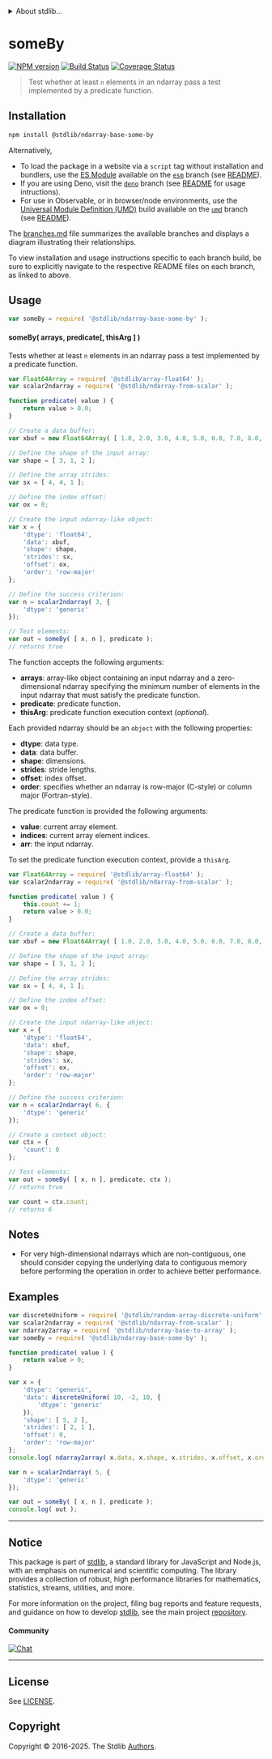 <!--

@license Apache-2.0

Copyright (c) 2025 The Stdlib Authors.

Licensed under the Apache License, Version 2.0 (the "License");
you may not use this file except in compliance with the License.
You may obtain a copy of the License at

   http://www.apache.org/licenses/LICENSE-2.0

Unless required by applicable law or agreed to in writing, software
distributed under the License is distributed on an "AS IS" BASIS,
WITHOUT WARRANTIES OR CONDITIONS OF ANY KIND, either express or implied.
See the License for the specific language governing permissions and
limitations under the License.

-->


<details>
  <summary>
    About stdlib...
  </summary>
  <p>We believe in a future in which the web is a preferred environment for numerical computation. To help realize this future, we've built stdlib. stdlib is a standard library, with an emphasis on numerical and scientific computation, written in JavaScript (and C) for execution in browsers and in Node.js.</p>
  <p>The library is fully decomposable, being architected in such a way that you can swap out and mix and match APIs and functionality to cater to your exact preferences and use cases.</p>
  <p>When you use stdlib, you can be absolutely certain that you are using the most thorough, rigorous, well-written, studied, documented, tested, measured, and high-quality code out there.</p>
  <p>To join us in bringing numerical computing to the web, get started by checking us out on <a href="https://github.com/stdlib-js/stdlib">GitHub</a>, and please consider <a href="https://opencollective.com/stdlib">financially supporting stdlib</a>. We greatly appreciate your continued support!</p>
</details>

# someBy

[![NPM version][npm-image]][npm-url] [![Build Status][test-image]][test-url] [![Coverage Status][coverage-image]][coverage-url] <!-- [![dependencies][dependencies-image]][dependencies-url] -->

> Test whether at least `n` elements in an ndarray pass a test implemented by a predicate function.

<section class="intro">

</section>

<!-- /.intro -->

<section class="installation">

## Installation

```bash
npm install @stdlib/ndarray-base-some-by
```

Alternatively,

-   To load the package in a website via a `script` tag without installation and bundlers, use the [ES Module][es-module] available on the [`esm`][esm-url] branch (see [README][esm-readme]).
-   If you are using Deno, visit the [`deno`][deno-url] branch (see [README][deno-readme] for usage intructions).
-   For use in Observable, or in browser/node environments, use the [Universal Module Definition (UMD)][umd] build available on the [`umd`][umd-url] branch (see [README][umd-readme]).

The [branches.md][branches-url] file summarizes the available branches and displays a diagram illustrating their relationships.

To view installation and usage instructions specific to each branch build, be sure to explicitly navigate to the respective README files on each branch, as linked to above.

</section>

<section class="usage">

## Usage

```javascript
var someBy = require( '@stdlib/ndarray-base-some-by' );
```

#### someBy( arrays, predicate\[, thisArg ] )

Tests whether at least `n` elements in an ndarray pass a test implemented by a predicate function.

<!-- eslint-disable max-len -->

```javascript
var Float64Array = require( '@stdlib/array-float64' );
var scalar2ndarray = require( '@stdlib/ndarray-from-scalar' );

function predicate( value ) {
    return value > 0.0;
}

// Create a data buffer:
var xbuf = new Float64Array( [ 1.0, 2.0, 3.0, 4.0, 5.0, 0.0, 7.0, 8.0, 9.0, 10.0, 11.0, 12.0 ] );

// Define the shape of the input array:
var shape = [ 3, 1, 2 ];

// Define the array strides:
var sx = [ 4, 4, 1 ];

// Define the index offset:
var ox = 0;

// Create the input ndarray-like object:
var x = {
    'dtype': 'float64',
    'data': xbuf,
    'shape': shape,
    'strides': sx,
    'offset': ox,
    'order': 'row-major'
};

// Define the success criterion:
var n = scalar2ndarray( 3, {
    'dtype': 'generic'
});

// Test elements:
var out = someBy( [ x, n ], predicate );
// returns true
```

The function accepts the following arguments:

-   **arrays**: array-like object containing an input ndarray and a zero-dimensional ndarray specifying the minimum number of elements in the input ndarray that must satisfy the predicate function.
-   **predicate**: predicate function.
-   **thisArg**: predicate function execution context (_optional_).

Each provided ndarray should be an `object` with the following properties:

-   **dtype**: data type.
-   **data**: data buffer.
-   **shape**: dimensions.
-   **strides**: stride lengths.
-   **offset**: index offset.
-   **order**: specifies whether an ndarray is row-major (C-style) or column major (Fortran-style).

The predicate function is provided the following arguments:

-   **value**: current array element.
-   **indices**: current array element indices.
-   **arr**: the input ndarray.

To set the predicate function execution context, provide a `thisArg`.

<!-- eslint-disable no-invalid-this, max-len -->

```javascript
var Float64Array = require( '@stdlib/array-float64' );
var scalar2ndarray = require( '@stdlib/ndarray-from-scalar' );

function predicate( value ) {
    this.count += 1;
    return value > 0.0;
}

// Create a data buffer:
var xbuf = new Float64Array( [ 1.0, 2.0, 3.0, 4.0, 5.0, 6.0, 7.0, 8.0, 9.0, 10.0, 11.0, 12.0 ] );

// Define the shape of the input array:
var shape = [ 3, 1, 2 ];

// Define the array strides:
var sx = [ 4, 4, 1 ];

// Define the index offset:
var ox = 0;

// Create the input ndarray-like object:
var x = {
    'dtype': 'float64',
    'data': xbuf,
    'shape': shape,
    'strides': sx,
    'offset': ox,
    'order': 'row-major'
};

// Define the success criterion:
var n = scalar2ndarray( 6, {
    'dtype': 'generic'
});

// Create a context object:
var ctx = {
    'count': 0
};

// Test elements:
var out = someBy( [ x, n ], predicate, ctx );
// returns true

var count = ctx.count;
// returns 6
```

</section>

<!-- /.usage -->

<section class="notes">

## Notes

-   For very high-dimensional ndarrays which are non-contiguous, one should consider copying the underlying data to contiguous memory before performing the operation in order to achieve better performance.

</section>

<!-- /.notes -->

<section class="examples">

## Examples

<!-- eslint no-undef: "error" -->

```javascript
var discreteUniform = require( '@stdlib/random-array-discrete-uniform' );
var scalar2ndarray = require( '@stdlib/ndarray-from-scalar' );
var ndarray2array = require( '@stdlib/ndarray-base-to-array' );
var someBy = require( '@stdlib/ndarray-base-some-by' );

function predicate( value ) {
    return value > 0;
}

var x = {
    'dtype': 'generic',
    'data': discreteUniform( 10, -2, 10, {
        'dtype': 'generic'
    }),
    'shape': [ 5, 2 ],
    'strides': [ 2, 1 ],
    'offset': 0,
    'order': 'row-major'
};
console.log( ndarray2array( x.data, x.shape, x.strides, x.offset, x.order ) );

var n = scalar2ndarray( 5, {
    'dtype': 'generic'
});

var out = someBy( [ x, n ], predicate );
console.log( out );
```

</section>

<!-- /.examples -->

<!-- Section for related `stdlib` packages. Do not manually edit this section, as it is automatically populated. -->

<section class="related">

</section>

<!-- /.related -->


<section class="main-repo" >

* * *

## Notice

This package is part of [stdlib][stdlib], a standard library for JavaScript and Node.js, with an emphasis on numerical and scientific computing. The library provides a collection of robust, high performance libraries for mathematics, statistics, streams, utilities, and more.

For more information on the project, filing bug reports and feature requests, and guidance on how to develop [stdlib][stdlib], see the main project [repository][stdlib].

#### Community

[![Chat][chat-image]][chat-url]

---

## License

See [LICENSE][stdlib-license].


## Copyright

Copyright &copy; 2016-2025. The Stdlib [Authors][stdlib-authors].

</section>

<!-- /.stdlib -->

<!-- Section for all links. Make sure to keep an empty line after the `section` element and another before the `/section` close. -->

<section class="links">

[npm-image]: http://img.shields.io/npm/v/@stdlib/ndarray-base-some-by.svg
[npm-url]: https://npmjs.org/package/@stdlib/ndarray-base-some-by

[test-image]: https://github.com/stdlib-js/ndarray-base-some-by/actions/workflows/test.yml/badge.svg?branch=main
[test-url]: https://github.com/stdlib-js/ndarray-base-some-by/actions/workflows/test.yml?query=branch:main

[coverage-image]: https://img.shields.io/codecov/c/github/stdlib-js/ndarray-base-some-by/main.svg
[coverage-url]: https://codecov.io/github/stdlib-js/ndarray-base-some-by?branch=main

<!--

[dependencies-image]: https://img.shields.io/david/stdlib-js/ndarray-base-some-by.svg
[dependencies-url]: https://david-dm.org/stdlib-js/ndarray-base-some-by/main

-->

[chat-image]: https://img.shields.io/gitter/room/stdlib-js/stdlib.svg
[chat-url]: https://app.gitter.im/#/room/#stdlib-js_stdlib:gitter.im

[stdlib]: https://github.com/stdlib-js/stdlib

[stdlib-authors]: https://github.com/stdlib-js/stdlib/graphs/contributors

[umd]: https://github.com/umdjs/umd
[es-module]: https://developer.mozilla.org/en-US/docs/Web/JavaScript/Guide/Modules

[deno-url]: https://github.com/stdlib-js/ndarray-base-some-by/tree/deno
[deno-readme]: https://github.com/stdlib-js/ndarray-base-some-by/blob/deno/README.md
[umd-url]: https://github.com/stdlib-js/ndarray-base-some-by/tree/umd
[umd-readme]: https://github.com/stdlib-js/ndarray-base-some-by/blob/umd/README.md
[esm-url]: https://github.com/stdlib-js/ndarray-base-some-by/tree/esm
[esm-readme]: https://github.com/stdlib-js/ndarray-base-some-by/blob/esm/README.md
[branches-url]: https://github.com/stdlib-js/ndarray-base-some-by/blob/main/branches.md

[stdlib-license]: https://raw.githubusercontent.com/stdlib-js/ndarray-base-some-by/main/LICENSE

</section>

<!-- /.links -->
